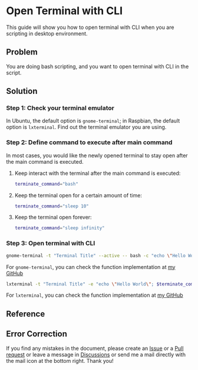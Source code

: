 # Open Terminal with CLI

This guide will show you how to open terminal with CLI when you are scripting in desktop environment.

## Problem

You are doing bash scripting, and you want to open terminal with CLI in the script.

## Solution

### Step 1: Check your terminal emulator

In Ubuntu, the default option is `gnome-terminal`; in Raspbian, the default option is `lxterminal`. Find out the terminal emulator you are using.

### Step 2: Define command to execute after main command

In most cases, you would like the newly opened terminal to stay open after the main command is executed.

1. Keep interact with the terminal after the main command is executed:
    ```bash
    terminate_command="bash"
    ```
2. Keep the terminal open for a certain amount of time:
    ```bash
    terminate_command="sleep 10"
    ```
3. Keep the terminal open forever:
    ```bash
    terminate_command="sleep infinity"
    ```

### Step 3: Open terminal with CLI

```bash title="gnome-terminal"
gnome-terminal -t "Terminal Title" --active -- bash -c "echo \"Hello World\"; $terminate_command"
```

For `gnome-terminal`, you can check the function implementation at [my GitHub](https://github.com/CYCU-AIoT-System-Lab/TPM_Sharing_Scheme/blob/main/common/functions.sh#L234)

```bash title="lxterminal"
lxterminal -t "Terminal Title" -e "echo \"Hello World\"; $terminate_command"
```

For `lxterminal`, you can check the function implementation at [my GitHub](https://github.com/CYCU-AIoT-System-Lab/TPM_Sharing_Scheme/blob/main/common/functions.sh#L252)

## Reference

## Error Correction

If you find any mistakes in the document, please create an [Issue](https://github.com/belongtothenight/belongtothenight.github.io/issues) or a [Pull request](https://github.com/belongtothenight/belongtothenight.github.io/pulls) or leave a message in [Discussions](https://github.com/belongtothenight/belongtothenight.github.io/discussions) or send me a mail directly with the mail icon at the bottom right. Thank you!
